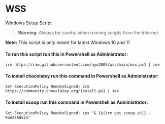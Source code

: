 # WSS
Windows Setup Script

> **Warning**: Always be careful when running scripts from the Internet.

**Note:** This script is only meant for latest Windows 10 and 11

#### To run this script run this in Powershell as Administrator:
```
irm https://raw.githubusercontent.com/ayu2805/wss/main/wss.ps1 | iex
```

#### To install chocolatey run this command in Powershell as Administrator:
```
Set-ExecutionPolicy RemoteSigned; irm https://community.chocolatey.org/install.ps1 | iex
```

#### To install scoop run this command in Powershell as Administrator:
```
Set-ExecutionPolicy RemoteSigned; iex "& {$(irm get.scoop.sh)} -RunAsAdmin"
```
